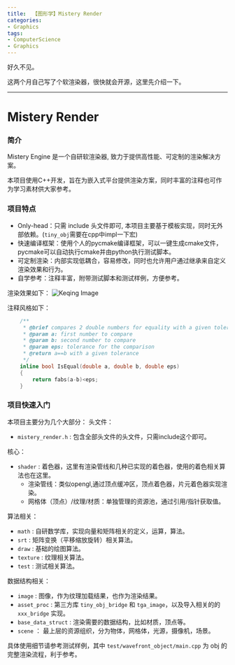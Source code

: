 ```yaml
---
title:  【图形学】Mistery Render
categories:
- Graphics
tags:
- ComputerScience 
- Graphics 
---
```

好久不见。

这两个月自己写了个软渲染器，很快就会开源，这里先介绍一下。


---
# Mistery Render

### 简介
Mistery Engine 是一个自研软渲染器, 致力于提供高性能、可定制的渲染解决方案。

本项目使用C++开发，旨在为嵌入式平台提供渲染方案，同时丰富的注释也可作为学习素材供大家参考。


### 项目特点
- Only-head：只需 include 头文件即可, 本项目主要基于模板实现，同时无外部依赖。(`tiny_obj`需要在cpp中impl一下宏)
- 快速编译框架：使用个人的pycmake编译框架，可以一键生成cmake文件，pycmake可以自动执行cmake并由python执行测试脚本。
- 可定制渲染：内部实现低耦合，容易修改，同时也允许用户通过继承来自定义渲染效果和行为。
- 自学参考：注释丰富，附带测试脚本和测试样例，方便参考。

渲染效果如下：
![Keqing Image](model/keqing/render_test.png)

注释风格如下：
``` cpp
    /**  
     * @brief compares 2 double numbers for equality with a given tolerance
     * @param a: first number to compare
     * @param b: second number to compare
     * @param eps: tolerance for the comparison
     * @return a==b with a given tolerance
     */  
    inline bool IsEqual(double a, double b, double eps)
    {
        return fabs(a-b)<eps;
    }

```

### 项目快速入门

本项目主要分为几个大部分：
头文件：
- `mistery_render.h` : 包含全部头文件的头文件，只需include这个即可。

核心：
- `shader` : 着色器，这里有渲染管线和几种已实现的着色器，使用的着色相关算法也在这里。
  - 渲染管线：类似opengl,通过顶点缓冲区，顶点着色器，片元着色器实现渲染。
  - 网格体（顶点）/纹理/材质：单独管理的资源池，通过引用/指针获取值。

算法相关：
- `math` :  自研数学库，实现向量和矩阵相关的定义，运算，算法。
- `srt` : 矩阵变换（平移缩放旋转）相关算法。
- `draw` : 基础的绘图算法。
- `texture` : 纹理相关算法。
- `test` : 测试相关算法。

数据结构相关：
- `image` : 图像，作为纹理加载结果，也作为渲染结果。
- `asset_proc` : 第三方库 `tiny_obj_bridge` 和 `tga_image`，以及导入相关的的 `xxx_bridge` 实现。
- `base_data_struct` : 渲染需要的数据结构，比如材质，顶点等。
- `scene` ： 最上层的资源组织，分为物体，网格体，光源，摄像机，场景。

具体使用细节请参考测试样例，其中 `test/wavefront_object/main.cpp` 为 obj 的完整渲染流程，利于参考。

